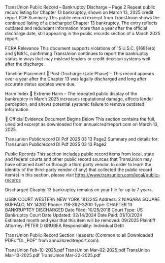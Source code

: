 TransUnion Public Record – Bankruptcy Discharge – Page 2
Repeat public record listing for Chapter 13 bankruptcy, shown on March 13, 2025 credit report PDF
Summary
This public record excerpt from TransUnion shows the continued listing of a discharged Chapter 13 bankruptcy. The entry reflects outdated and redundant information more than a year after the official discharge date, still appearing in the public records section of a March 2025 report.

FCRA Relevance
This document supports violations of 15 U.S.C. §1681e(b) and §1681c, confirming TransUnion continues to report the bankruptcy status in ways that may mislead lenders or credit decision systems well after the discharge.

Timeline Placement
🔴 Post-Discharge (Late Phase) – This record appears over a year after the Chapter 13 was legally discharged and long after accurate status updates were due.

Harm Index
🔴 Extreme Harm – The repeated public display of the bankruptcy in March 2025 increases reputational damage, affects lender perception, and shows potential systemic failure to remove outdated information.

📄 Official Evidence Document Begins Below
This section contains the full, unedited excerpt as downloaded from annualcreditreport.com on March 13, 2025.

Transunion Publicrecord Dl Pdf 2025 03 13 Page2
Summary and details for: Transunion Publicrecord Dl Pdf 2025 03 13 Page2

Public Records
This section includes public record items from local, state and federal courts and other public record sources that TransUnion may have obtained itself or through a third party vendor. In order to learn the identity of the third-party vendor (if any) that collected the public record item(s) in this section, please visit https://www.transunion.com/legal/public-records

Discharged Chapter 13 bankruptcy remains on your file for up to 7 years.

USBK COURT WESTERN NEW YORK 1812245
Address: 2 NIAGARA SQUARE BUFFALO, NY 14202
Phone: 716-362-3200
Type: CHAPTER 13 BANKRUPTCY DISCHARGED
Date Filed: 10/25/2018
Court Type: US Bankruptcy Court
Date Updated: 02/14/2024
Date Paid: 01/10/2024
Estimated month and year that this item will be removed: 09/2025
Plaintiff Attorney: PETER D GRUBEA
Responsibility: Individual Debt

TransUnion Public Record Section Headers:
(Common to all Downloaded PDFs "DL_PDF" from annualcreditreport.com):

TransUnion Feb-10-2025.pdf
TransUnion Mar-02-2025.pdf
TransUnion Mar-13-2025.pdf
TransUnion Mar-22-2025.pdf